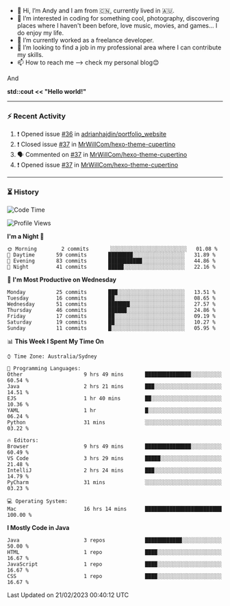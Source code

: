 - 👋 Hi, I’m Andy and I am from :cn:, currently lived in 🇦🇺.
- 👀 I’m interested in coding for something cool, photography, discovering places where I haven't been before, love music, movies, and games... I do enjoy my life.
- 🌱 I’m currently worked as a freelance developer.
- 💞️ I’m looking to find a job in my professional area where I can contribute my skills.
- 📫 How to reach me --> check my personal blog😊

And

**std::cout << "Hello world!"**

---

### ⚡ Recent Activity
<!--START_SECTION:activity-->
1. ❗️ Opened issue [#36](https://github.com/adrianhajdin/portfolio_website/issues/36) in [adrianhajdin/portfolio_website](https://github.com/adrianhajdin/portfolio_website)
2. ❗️ Closed issue [#37](https://github.com/MrWillCom/hexo-theme-cupertino/issues/37) in [MrWillCom/hexo-theme-cupertino](https://github.com/MrWillCom/hexo-theme-cupertino)
3. 🗣 Commented on [#37](https://github.com/MrWillCom/hexo-theme-cupertino/issues/37) in [MrWillCom/hexo-theme-cupertino](https://github.com/MrWillCom/hexo-theme-cupertino)
4. ❗️ Opened issue [#37](https://github.com/MrWillCom/hexo-theme-cupertino/issues/37) in [MrWillCom/hexo-theme-cupertino](https://github.com/MrWillCom/hexo-theme-cupertino)
<!--END_SECTION:activity-->

---

### ⏳ History
<!--START_SECTION:waka-->
![Code Time](http://img.shields.io/badge/Code%20Time-95%20hrs%2041%20mins-blue)

![Profile Views](http://img.shields.io/badge/Profile%20Views-13-blue)

**I'm a Night 🦉** 

```text
🌞 Morning        2 commits       ░░░░░░░░░░░░░░░░░░░░░░░░░   01.08 % 
🌆 Daytime       59 commits       ████████░░░░░░░░░░░░░░░░░   31.89 % 
🌃 Evening       83 commits       ███████████░░░░░░░░░░░░░░   44.86 % 
🌙 Night         41 commits       █████░░░░░░░░░░░░░░░░░░░░   22.16 % 

```
📅 **I'm Most Productive on Wednesday** 

```text
Monday          25 commits       ███░░░░░░░░░░░░░░░░░░░░░░   13.51 % 
Tuesday         16 commits       ██░░░░░░░░░░░░░░░░░░░░░░░   08.65 % 
Wednesday       51 commits       ███████░░░░░░░░░░░░░░░░░░   27.57 % 
Thursday        46 commits       ██████░░░░░░░░░░░░░░░░░░░   24.86 % 
Friday          17 commits       ██░░░░░░░░░░░░░░░░░░░░░░░   09.19 % 
Saturday        19 commits       ██░░░░░░░░░░░░░░░░░░░░░░░   10.27 % 
Sunday          11 commits       █░░░░░░░░░░░░░░░░░░░░░░░░   05.95 % 

```


📊 **This Week I Spent My Time On** 

```text
⌚︎ Time Zone: Australia/Sydney

💬 Programming Languages: 
Other                    9 hrs 49 mins       ███████████████░░░░░░░░░░   60.54 % 
Java                     2 hrs 21 mins       ███░░░░░░░░░░░░░░░░░░░░░░   14.51 % 
EJS                      1 hr 40 mins        ██░░░░░░░░░░░░░░░░░░░░░░░   10.36 % 
YAML                     1 hr                █░░░░░░░░░░░░░░░░░░░░░░░░   06.24 % 
Python                   31 mins             ░░░░░░░░░░░░░░░░░░░░░░░░░   03.22 % 

🔥 Editors: 
Browser                  9 hrs 49 mins       ███████████████░░░░░░░░░░   60.49 % 
VS Code                  3 hrs 29 mins       █████░░░░░░░░░░░░░░░░░░░░   21.48 % 
IntelliJ                 2 hrs 24 mins       ███░░░░░░░░░░░░░░░░░░░░░░   14.79 % 
PyCharm                  31 mins             ░░░░░░░░░░░░░░░░░░░░░░░░░   03.23 % 

💻 Operating System: 
Mac                      16 hrs 14 mins      █████████████████████████   100.00 % 

```

**I Mostly Code in Java** 

```text
Java                     3 repos             ████████████░░░░░░░░░░░░░   50.00 % 
HTML                     1 repo              ████░░░░░░░░░░░░░░░░░░░░░   16.67 % 
JavaScript               1 repo              ████░░░░░░░░░░░░░░░░░░░░░   16.67 % 
CSS                      1 repo              ████░░░░░░░░░░░░░░░░░░░░░   16.67 % 

```



 Last Updated on 21/02/2023 00:40:12 UTC
<!--END_SECTION:waka-->


<!---
JinchuanL/JinchuanL is a ✨ special ✨ repository because its `README.md` (this file) appears on your GitHub profile.
You can click the Preview link to take a look at your changes.
--->
